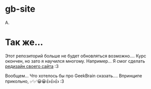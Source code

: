 # gb-site
А.

# Так же...
Этот репозиторий больше не будет обновляться возможно.... Курс окончен, но зато я научился многому. Например... Я смог сделать [редизайн своего сайта](https://kararasenok.ueuo.com/) :3

Вообщем... Что хотелось бы про GeekBrain сказать.... Впринципе прикольно, ✅✅😀😀👍👍👍 :3
